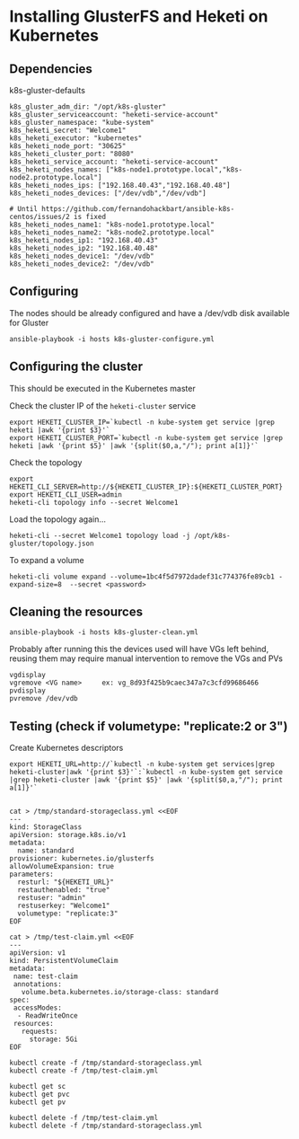 

# Installing GlusterFS and Heketi on Kubernetes



## Dependencies

k8s-gluster-defaults

```
k8s_gluster_adm_dir: "/opt/k8s-gluster"
k8s_gluster_serviceaccount: "heketi-service-account"
k8s_gluster_namespace: "kube-system"
k8s_heketi_secret: "Welcome1"
k8s_heketi_executor: "kubernetes"
k8s_heketi_node_port: "30625"
k8s_heketi_cluster_port: "8080"
k8s_heketi_service_account: "heketi-service-account"
k8s_heketi_nodes_names: ["k8s-node1.prototype.local","k8s-node2.prototype.local"]
k8s_heketi_nodes_ips: ["192.168.40.43","192.168.40.48"]
k8s_heketi_nodes_devices: ["/dev/vdb","/dev/vdb"]

# Until https://github.com/fernandohackbart/ansible-k8s-centos/issues/2 is fixed
k8s_heketi_nodes_name1: "k8s-node1.prototype.local"
k8s_heketi_nodes_name2: "k8s-node2.prototype.local"
k8s_heketi_nodes_ip1: "192.168.40.43"
k8s_heketi_nodes_ip2: "192.168.40.48"
k8s_heketi_nodes_device1: "/dev/vdb"
k8s_heketi_nodes_device2: "/dev/vdb"
```


## Configuring

The nodes should be already configured and have a /dev/vdb disk available for Gluster 

```
ansible-playbook -i hosts k8s-gluster-configure.yml
```

## Configuring the cluster
This should be executed in the Kubernetes master 

Check the cluster IP of the `heketi-cluster` service
```
export HEKETI_CLUSTER_IP=`kubectl -n kube-system get service |grep heketi |awk '{print $3}'`
export HEKETI_CLUSTER_PORT=`kubectl -n kube-system get service |grep heketi |awk '{print $5}' |awk '{split($0,a,"/"); print a[1]}'`
```

Check the topology
```
export HEKETI_CLI_SERVER=http://${HEKETI_CLUSTER_IP}:${HEKETI_CLUSTER_PORT}
export HEKETI_CLI_USER=admin
heketi-cli topology info --secret Welcome1
```

Load the topology again...
```
heketi-cli --secret Welcome1 topology load -j /opt/k8s-gluster/topology.json
```

To expand a volume
```
heketi-cli volume expand --volume=1bc4f5d7972dadef31c774376fe89cb1 -expand-size=8  --secret <password>
```

## Cleaning the resources

```
ansible-playbook -i hosts k8s-gluster-clean.yml
```

Probably after running this the devices used will have VGs left behind, reusing them may require manual intervention to remove the VGs and PVs
```
vgdisplay
vgremove <VG name>     ex: vg_8d93f425b9caec347a7c3cfd99686466
pvdisplay
pvremove /dev/vdb
```

## Testing (check if   volumetype: "replicate:2 or 3")

Create Kubernetes descriptors
```
export HEKETI_URL=http://`kubectl -n kube-system get services|grep heketi-cluster|awk '{print $3}'`:`kubectl -n kube-system get service |grep heketi-cluster |awk '{print $5}' |awk '{split($0,a,"/"); print a[1]}'`


cat > /tmp/standard-storageclass.yml <<EOF
---  
kind: StorageClass
apiVersion: storage.k8s.io/v1
metadata:
  name: standard
provisioner: kubernetes.io/glusterfs
allowVolumeExpansion: true
parameters:
  resturl: "${HEKETI_URL}"
  restauthenabled: "true"
  restuser: "admin"
  restuserkey: "Welcome1"
  volumetype: "replicate:3"
EOF
```


```
cat > /tmp/test-claim.yml <<EOF
---
apiVersion: v1
kind: PersistentVolumeClaim
metadata:
 name: test-claim
 annotations:
   volume.beta.kubernetes.io/storage-class: standard
spec:
 accessModes:
  - ReadWriteOnce
 resources:
   requests:
     storage: 5Gi
EOF
```

```
kubectl create -f /tmp/standard-storageclass.yml
kubectl create -f /tmp/test-claim.yml
```

```
kubectl get sc
kubectl get pvc
kubectl get pv
```

```
kubectl delete -f /tmp/test-claim.yml 
kubectl delete -f /tmp/standard-storageclass.yml
```

